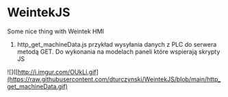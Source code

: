 # WeintekJS
Some nice thing with Weintek HMI



1. http_get_machineData.js  przykład wysyłania danych z PLC do serwera metodą GET. Do wykonania na modelach paneli które wspierają skrypty JS

![]([http://i.imgur.com/OUkLi.gif](https://raw.githubusercontent.com/dturczynski/WeintekJS/blob/main/http_get_machineData.gif)
